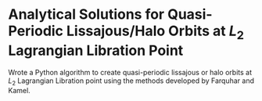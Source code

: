 # Analytical Solutions for Quasi-Periodic Lissajous/Halo Orbits at $L_{2}$ Lagrangian Libration Point
Wrote a Python algorithm to create quasi-periodic lissajous or halo orbits at $L_{2}$ Lagrangian Libration point using the methods developed by Farquhar and Kamel.
